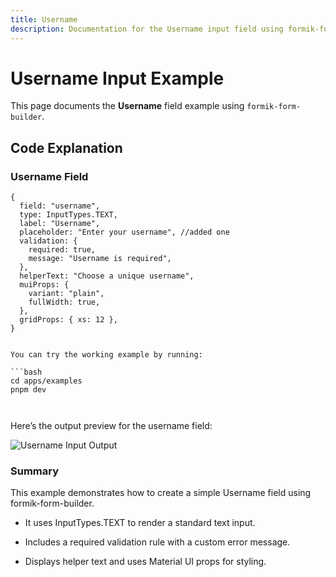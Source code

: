```yaml
---
title: Username 
description: Documentation for the Username input field using formik-form-builder
---
```


# Username Input Example

This page documents the **Username** field example using `formik-form-builder`.


## Code Explanation

###  Username Field

```tsx
{
  field: "username",
  type: InputTypes.TEXT,
  label: "Username",
  placeholder: "Enter your username", //added one
  validation: {
    required: true,
    message: "Username is required",
  },
  helperText: "Choose a unique username",
  muiProps: {
    variant: "plain",
    fullWidth: true,
  },
  gridProps: { xs: 12 },
}


You can try the working example by running:

```bash
cd apps/examples
pnpm dev



```

Here’s the output preview for the username field:

![Username Input Output](/img/username-output.jpg)





### Summary

This example demonstrates how to create a simple Username field using formik-form-builder.

- It uses InputTypes.TEXT to render a standard text input.

- Includes a required validation rule with a custom error message.

- Displays helper text and uses Material UI props for styling.







